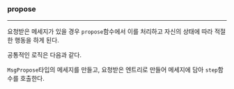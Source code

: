 ### propose

<hr>

요청받은 메세지가 있을 경우 `propose`함수에서 이를 처리하고 자신의 상태에 따라 적절한 행동을 하게 된다.

공통적인 로직은 다음과 같다.

`MsgPropose`타입의 메세지를 만들고, 요청받은 엔트리로 만들어 메세지에 담아  `step`함수를 호출한다.

